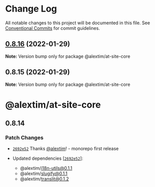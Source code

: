 # Change Log

All notable changes to this project will be documented in this file.
See [Conventional Commits](https://conventionalcommits.org) for commit guidelines.

## [0.8.16](https://github.com/alextim/at-blog/compare/@alextim/at-site-core@0.8.15...@alextim/at-site-core@0.8.16) (2022-01-29)

**Note:** Version bump only for package @alextim/at-site-core

## 0.8.15 (2022-01-29)

**Note:** Version bump only for package @alextim/at-site-core

# @alextim/at-site-core

## 0.8.14

### Patch Changes

- [`2692e52`](https://github.com/alextim/at-blog/commit/2692e524fe2bf10e47e1a4fbd6f7173ca1be3b65) Thanks [@alextim](https://github.com/alextim)! - monorepo first release

- Updated dependencies [[`2692e52`](https://github.com/alextim/at-blog/commit/2692e524fe2bf10e47e1a4fbd6f7173ca1be3b65)]:
  - @alextim/i18n-utils@0.1.1
  - @alextim/slugify@0.1.1
  - @alextim/translit@0.1.2
